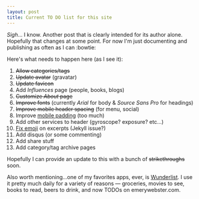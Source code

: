 ```yaml
---
layout: post
title: Current TO DO list for this site
---
```

_Sigh_... I know. Another post that is clearly intended for its author alone. Hopefully that changes at some point. For now I'm just documenting and publishing as often as I can :bowtie:

Here's what needs to happen here (as I see it):

1. ~~Allow categories/tags~~
2. ~~Update avatar~~ (gravatar)
3. ~~Update favicon~~
4. Add _Influences_ page (people, books, blogs)
5. ~~Customize _About_ page~~
6. ~~Improve fonts~~ (currently _Arial_ for body & _Source Sans Pro_ for headings)
7. ~~Improve mobile header spacing~~ (for menu, social)
8. Improve [mobile padding](http://d.pr/i/17Pl1) (too much)
9. Add other services to header (gyroscope? exposure? etc...)
10. [Fix emoji](http://d.pr/i/19wUP) on excerpts (Jekyll issue?)
11. Add disqus (or some commenting)
12. Add share stuff
13. Add category/tag archive pages

Hopefully I can provide an update to this with a bunch of ~~strikethroughs~~ soon.

Also worth mentioning...one of my favorites apps, ever, is [Wunderlist](https://www.wunderlist.com/). I use it pretty much daily for a variety of reasons &mdash; groceries, movies to see, books to read, beers to drink, and now TODOs on emerywebster.com.
